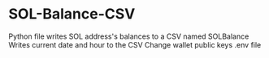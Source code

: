 # SOL-Balance-CSV
Python file writes SOL address's balances to a CSV named SOLBalance
Writes current date and hour to the CSV
Change wallet public keys .env file
